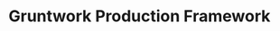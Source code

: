 # Gruntwork Production Framework


<!-- ##DOCS-SOURCER-START
{"sourcePlugin":"Local File Copier","hash":"648d383c58181d75984bfd2d5b41b3b1"}
##DOCS-SOURCER-END -->
